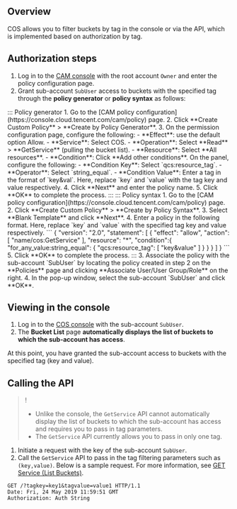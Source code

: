 ## Overview

COS allows you to filter buckets by tag in the console or via the API, which is implemented based on authorization by tag.

## Authorization steps


1. Log in to the [CAM console](https://console.cloud.tencent.com/cam/policy) with the root account `Owner` and enter the policy configuration page.
2. Grant sub-account `SubUser` access to buckets with the specified tag through the **policy generator** or **policy syntax** as follows:
<dx-tabs>
::: Policy generator
1. Go to the [CAM policy configuration](https://console.cloud.tencent.com/cam/policy) page.
2. Click **Create Custom Policy** > **Create by Policy Generator**.
3. On the permission configuration page, configure the following:
	- **Effect**: use the default option Allow.
	- **Service**: Select COS.
	- **Operation**: Select **Read** > **GetService** (pulling the bucket list).
	- **Resource**: Select **All resources**.
	- **Condition**: Click **Add other conditions**. On the panel, configure the following:
		- **Condition Key**: Select `qcs:resource_tag`.
		- **Operator**: Select `string_equal`.
		- **Condition Value**: Enter a tag in the format of `key&val`. Here, replace `key` and `value` with the tag key and value respectively.
4. Click **Next** and enter the policy name.
5. Click **OK** to complete the process.
:::
::: Policy syntax
1. Go to the [CAM policy configuration](https://console.cloud.tencent.com/cam/policy) page.
2. Click **Create Custom Policy** > **Create by Policy Syntax**.
3. Select **Blank Template** and click **Next**.
4. Enter a policy in the following format. Here, replace `key` and `value` with the specified tag key and value respectively.
```
{
    "version": "2.0",
    "statement": [
        {
            "effect": "allow",
            "action":[
                "name/cos:GetService"
            ],
            "resource": "*",
            "condition":{
                "for_any_value:string_equal": {
                    "qcs:resource_tag": [
                        "key&value"
                    ]
                }
            }
        }
    ]
}
```
5. Click **OK** to complete the process.
:::
</dx-tabs>
3. Associate the policy with the sub-account `SubUser` by locating the policy created in step 2 on the **Policies** page and clicking **Associate User/User Group/Role** on the right.
4. In the pop-up window, select the sub-account `SubUser` and click **OK**.


## Viewing in the console


1. Log in to the [COS console](https://console.cloud.tencent.com/cos5) with the sub-account `SubUser`.
2. The **Bucket List** page **automatically displays the list of buckets to which the sub-account has access**.

At this point, you have granted the sub-account access to buckets with the specified tag (key and value).


## Calling the API


>!
> - Unlike the console, the `GetService` API cannot automatically display the list of buckets to which the sub-account has access and requires you to pass in tag parameters.
> - The `GetService` API currently allows you to pass in only one tag.


1. Initiate a request with the key of the sub-account `SubUser`.
2. Call the `GetService` API to pass in the tag filtering parameters such as `(key,value)`. Below is a sample request. For more information, see [GET Service (List Buckets)](https://intl.cloud.tencent.com/document/product/436/8291).

```
GET /?tagkey=key1&tagvalue=value1 HTTP/1.1
Date: Fri, 24 May 2019 11:59:51 GMT
Authorization: Auth String
```


